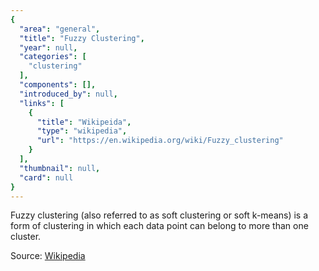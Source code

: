 ```yaml
---
{
  "area": "general",
  "title": "Fuzzy Clustering",
  "year": null,
  "categories": [
    "clustering"
  ],
  "components": [],
  "introduced_by": null,
  "links": [
    {
      "title": "Wikipeida",
      "type": "wikipedia",
      "url": "https://en.wikipedia.org/wiki/Fuzzy_clustering"
    }
  ],
  "thumbnail": null,
  "card": null
}
---
```

Fuzzy clustering (also referred to as soft clustering or soft k-means) is a form of clustering in which each data point can belong to more than one cluster. 

Source: [Wikipedia](https://en.wikipedia.org/wiki/Fuzzy_clustering)
